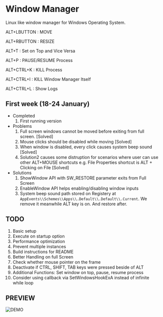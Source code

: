 # Window Manager

Linux like window manager for Windows Operating System. 

ALT+LBUTTON : MOVE

ALT+RBUTTON : RESIZE

ALT+T : Set on Top and Vice Versa

ALT+P : PAUSE/RESUME Process 

ALT+CTRL+K : KILL Process

ALT+CTRL+I : KILL Window Manager Itself

ALT+CTRL+L : Show Logs



## First week (18-24 January)
- Completed 
    1. First running version
- Problems
    1. Full screen windows cannot be moved before exiting from full screen.  [Solved]
    2. Mouse clicks should be disabled while moving [Solved]
    3. When window is disabled, every click causes system beep sound [Solved]
    4. Solution2 causes some distruption for scenarios where user can use other ALT+MOUSE shortcuts e.g. File Properties shortcut is ALT + Clicking on File [Solved]
- Solutions
    1. ShowWindow API with SW_RESTORE parameter exits from Full Screen
    2. EnableWindow API helps enabling/disabling window inputs
    3. System beep sound path stored on Registery at `AppEvents\\Schemes\\Apps\\.Default\\.Default\\.Current`. We remove it meanwhile ALT key is on. And restore after.

## TODO
1. Basic setup
2. Execute on startup option
3. Performance optimization
4. Prevent multiple instances
5. Build instructions for README
6. Better Handling on full Screen
7. Check whether mouse pointer on the frame
8. Deactivate if CTRL, SHIFT, TAB keys were pressed beside of ALT
9. Additional Functions: Set window on top, pause, resume process 
10. Consider using callback via SetWindowsHookExA instead of infinite while loop

## PREVIEW
![DEMO](a.gif)